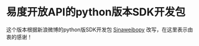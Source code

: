 易度开放API的python版本SDK开发包
===================================


这个版本根据新浪微博的python版SDK开发包 [Sinaweibopy](http://michaelliao.github.io/sinaweibopy "Sinaweibopy") 改写，在这里表示由衷的感谢！








